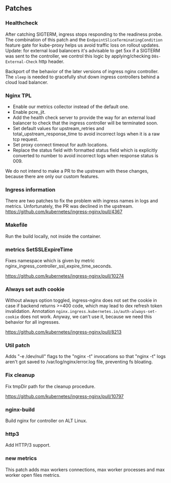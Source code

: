 ## Patches

### Healthcheck

After catching SIGTERM, ingress stops responding to the readiness probe.
The combination of this patch and the `EndpointSliceTerminatingCondition` feature gate for kube-proxy helps us avoid
traffic loss on rollout updates.
Update: for external load balancers it's advisable to get 5xx if a SIGTERM was sent to the controller, we control this logic by applying/checking `D8s-External-Check` http header.

Backport of the behavior of the later versions of ingress nginx controller.
The `sleep` is needed to gracefully shut down ingress controllers behind a cloud load balancer.

### Nginx TPL

* Enable our metrics collector instead of the default one.
* Enable pcre_jit.
* Add the health check server to provide the way for an external load balancer to check that the ingress controller will be terminated soon.
* Set default values for upstream_retries and total_upstream_response_time to avoid incorrect logs when it is a raw tcp request.
* Set proxy connect timeout for auth locations.
* Replace the status field with formatted status field which is explicitly converted to number to avoid incorrect logs when response status is 009.

We do not intend to make a PR to the upstream with these changes, because there are only our custom features.

### Ingress information

There are two patches to fix the problem with ingress names in logs and metrics.
Unfortunately, the PR was declined in the upstream.
https://github.com/kubernetes/ingress-nginx/pull/4367

### Makefile

Run the build locally, not inside the container.

### metrics SetSSLExpireTime

Fixes namespace which is given by metric nginx_ingress_controller_ssl_expire_time_seconds.

https://github.com/kubernetes/ingress-nginx/pull/10274

### Always set auth cookie

Without always option toggled, ingress-nginx does not set the cookie in case if backend returns >=400 code, which may lead to dex refresh token invalidation.
Annotation `nginx.ingress.kubernetes.io/auth-always-set-cookie` does not work. Anyway, we can't use it, because we need this behavior for all ingresses.

https://github.com/kubernetes/ingress-nginx/pull/8213

### Util patch

Adds "-e /dev/null" flags to the "nginx -t" invocations so that "nginx -t" logs aren't got saved to /var/log/nginx/error.log file, preventing fs bloating.

### Fix cleanup

Fix tmpDir path for the cleanup procedure.

https://github.com/kubernetes/ingress-nginx/pull/10797

### nginx-build

Build nginx for controller on ALT Linux.

### http3

Add HTTP/3 support.

### new metrics

This patch adds max workers connections, max worker processes and max worker open files metrics.